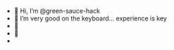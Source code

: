 - 👋 Hi, I’m @green-sauce-hack
- 👀 I’m very good on the keyboard...
experience is key
- 🌱 
- 💞️ 
-

<!---
green-sauce-hack/green-sauce-hack is a ✨ special ✨ repository because its `README.md` (this file) appears on your GitHub profile.
You can click the Preview link to take a look at your changes.
--->
